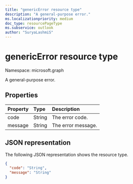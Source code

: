 ```yaml
---
title: "genericError resource type"
description: "A general-purpose error."
ms.localizationpriority: medium
doc_type: resourcePageType
ms.subservice: outlook
author: "SuryaLashmiS"
---
```


# genericError resource type

Namespace: microsoft.graph

A general-purpose error.

## Properties

| Property | Type | Description |
|:---------|:-----|:------------|
| code | String | The error code. |
| message | String | The error message. |

## JSON representation

The following JSON representation shows the resource type.

<!-- {
  "blockType": "resource",
  "optionalProperties": [
  ],
  "@odata.type": "microsoft.graph.genericError"
}-->

```json
{
  "code": "String",
  "message": "String"
}
```

